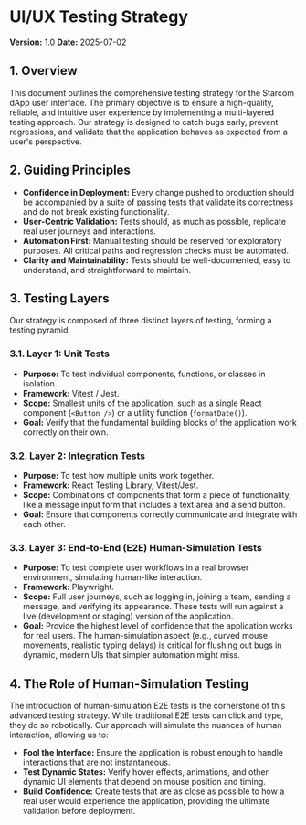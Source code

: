 # UI/UX Testing Strategy

**Version:** 1.0
**Date:** 2025-07-02

## 1. Overview

This document outlines the comprehensive testing strategy for the Starcom dApp user interface. The primary objective is to ensure a high-quality, reliable, and intuitive user experience by implementing a multi-layered testing approach. Our strategy is designed to catch bugs early, prevent regressions, and validate that the application behaves as expected from a user's perspective.

## 2. Guiding Principles

- **Confidence in Deployment:** Every change pushed to production should be accompanied by a suite of passing tests that validate its correctness and do not break existing functionality.
- **User-Centric Validation:** Tests should, as much as possible, replicate real user journeys and interactions.
- **Automation First:** Manual testing should be reserved for exploratory purposes. All critical paths and regression checks must be automated.
- **Clarity and Maintainability:** Tests should be well-documented, easy to understand, and straightforward to maintain.

## 3. Testing Layers

Our strategy is composed of three distinct layers of testing, forming a testing pyramid.

### 3.1. Layer 1: Unit Tests

- **Purpose:** To test individual components, functions, or classes in isolation.
- **Framework:** Vitest / Jest.
- **Scope:** Smallest units of the application, such as a single React component (`<Button />`) or a utility function (`formatDate()`).
- **Goal:** Verify that the fundamental building blocks of the application work correctly on their own.

### 3.2. Layer 2: Integration Tests

- **Purpose:** To test how multiple units work together.
- **Framework:** React Testing Library, Vitest/Jest.
- **Scope:** Combinations of components that form a piece of functionality, like a message input form that includes a text area and a send button.
- **Goal:** Ensure that components correctly communicate and integrate with each other.

### 3.3. Layer 3: End-to-End (E2E) Human-Simulation Tests

- **Purpose:** To test complete user workflows in a real browser environment, simulating human-like interaction.
- **Framework:** Playwright.
- **Scope:** Full user journeys, such as logging in, joining a team, sending a message, and verifying its appearance. These tests will run against a live (development or staging) version of the application.
- **Goal:** Provide the highest level of confidence that the application works for real users. The human-simulation aspect (e.g., curved mouse movements, realistic typing delays) is critical for flushing out bugs in dynamic, modern UIs that simpler automation might miss.

## 4. The Role of Human-Simulation Testing

The introduction of human-simulation E2E tests is the cornerstone of this advanced testing strategy. While traditional E2E tests can click and type, they do so robotically. Our approach will simulate the nuances of human interaction, allowing us to:

- **Fool the Interface:** Ensure the application is robust enough to handle interactions that are not instantaneous.
- **Test Dynamic States:** Verify hover effects, animations, and other dynamic UI elements that depend on mouse position and timing.
- **Build Confidence:** Create tests that are as close as possible to how a real user would experience the application, providing the ultimate validation before deployment.
